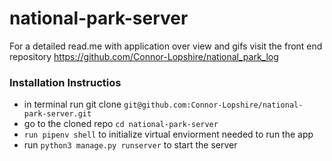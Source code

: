 # national-park-server
For a detailed read.me with application over view and gifs visit the front end repository https://github.com/Connor-Lopshire/national_park_log
### Installation Instructios
- in terminal run git clone `git@github.com:Connor-Lopshire/national-park-server.git`
- go to the cloned repo `cd national-park-server`
- `run pipenv shell` to initialize virtual enviorment needed to run the app
- run `python3 manage.py runserver` to start the server 
